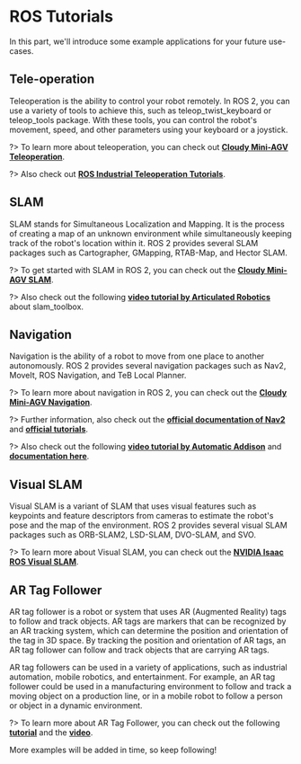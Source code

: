 # ROS Tutorials
In this part, we'll introduce some example applications for your future use-cases.
## Tele-operation
Teleoperation is the ability to control your robot remotely. In ROS 2, you can use a variety of tools to achieve this, such as teleop_twist_keyboard or teleop_tools package. With these tools, you can control the robot's movement, speed, and other parameters using your keyboard or a joystick.

?> To learn more about teleoperation, you can check out [**Cloudy Mini-AGV Teleoperation**](/mini-agv/software/sbcSoftware/rosSoftware/rosControl/). 

?> Also  check out [**ROS Industrial Teleoperation Tutorials**](https://ros2-industrial-workshop.readthedocs.io/en/latest/_source/navigation/ROS2-Turtlebot.html#control-the-robot).
## SLAM
SLAM stands for Simultaneous Localization and Mapping. It is the process of creating a map of an unknown environment while simultaneously keeping track of the robot's location within it. ROS 2 provides several SLAM packages such as Cartographer, GMapping, RTAB-Map, and Hector SLAM.

?> To get started with SLAM in ROS 2, you can check out the [**Cloudy Mini-AGV SLAM**](/mini-agv/software/sbcSoftware/rosSoftware/slam/).

?> Also check out the following [**video tutorial by Articulated Robotics**](https://www.youtube.com/watch?app=desktop&v=ZaiA3hWaRzE) about slam_toolbox.
## Navigation
Navigation is the ability of a robot to move from one place to another autonomously. ROS 2 provides several navigation packages such as Nav2, MoveIt, ROS Navigation, and TeB Local Planner.

?> To learn more about navigation in ROS 2, you can check out the [**Cloudy Mini-AGV Navigation**](/mini-agv/software/sbcSoftware/rosSoftware/nav2/).

?> Further information, also check out the [**official documentation of Nav2**](https://navigation.ros.org/) and [**official tutorials**](https://navigation.ros.org/tutorials/index.html).

?> Also check out the following [**video tutorial by Automatic Addison**](https://www.youtube.com/watch?v=QIyhbMksHGY) and [**documentation here**](https://automaticaddison.com/how-to-install-ros-2-navigation-nav2/).
## Visual SLAM
Visual SLAM is a variant of SLAM that uses visual features such as keypoints and feature descriptors from cameras to estimate the robot's pose and the map of the environment. ROS 2 provides several visual SLAM packages such as ORB-SLAM2, LSD-SLAM, DVO-SLAM, and SVO.

?> To learn more about Visual SLAM, you can check out the [**NVIDIA Isaac ROS Visual SLAM**](https://github.com/NVIDIA-ISAAC-ROS/isaac_ros_visual_slam#overview).

## AR Tag Follower
AR tag follower is a robot or system that uses AR (Augmented Reality) tags to follow and track objects. AR tags are markers that can be recognized by an AR tracking system, which can determine the position and orientation of the tag in 3D space. By tracking the position and orientation of AR tags, an AR tag follower can follow and track objects that are carrying AR tags.

AR tag followers can be used in a variety of applications, such as industrial automation, mobile robotics, and entertainment. For example, an AR tag follower could be used in a manufacturing environment to follow and track a moving object on a production line, or in a mobile robot to follow a person or object in a dynamic environment.

?> To learn more about AR Tag Follower, you can check out the following [**tutorial**](https://github.com/alex-makarov/robaka-ros) and the [**video**](https://www.youtube.com/watch?v=KP6Jw8Xr8P8).

More examples will be added in time, so keep following!